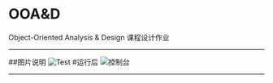 # OOA&D
Object-Oriented Analysis &amp; Design 课程设计作业

-------------

##图片说明
![Test](https://github.com/muxiaobai/OOAD/blob/master/task4/201605271701.png "title")
#运行后
![控制台](https://github.com/muxiaobai/OOAD/blob/master/task4/201605271707.png "title")


--------------
